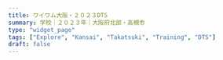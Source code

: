 ```yaml
---
title: ワイワム大阪・２０２３DTS
summary: 学校｜２０２３年｜大阪府北部・高槻市
type: "widget_page"
tags: ["Explore", "Kansai", "Takatsuki", "Training", "DTS"]
draft: false
---
```

